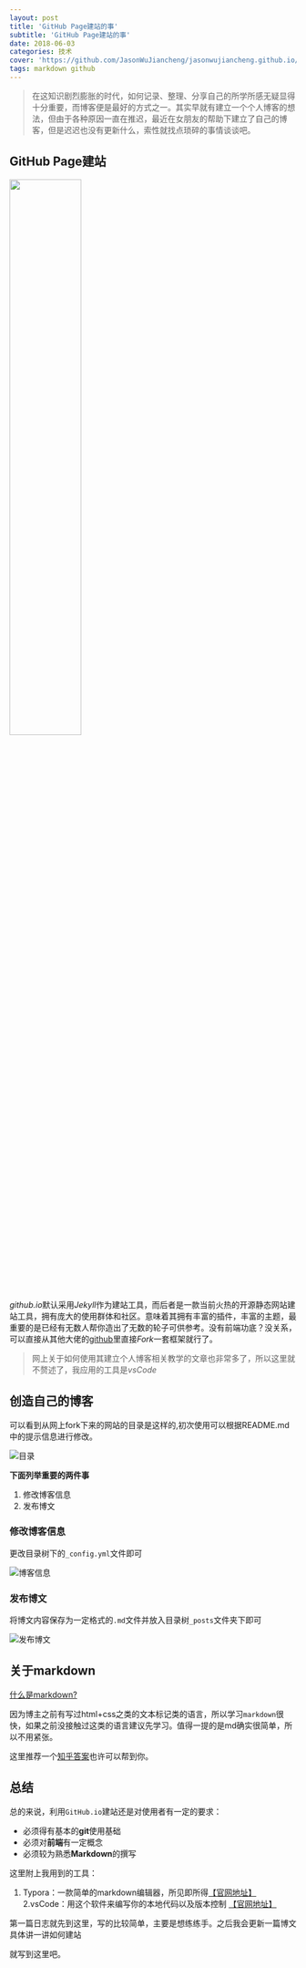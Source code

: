 ```yaml
---
layout: post
title: 'GitHub Page建站的事'
subtitle: 'GitHub Page建站的事'
date: 2018-06-03
categories: 技术
cover: 'https://github.com/JasonWuJiancheng/jasonwujiancheng.github.io/blob/master/screenshot/001/cover.jpg?raw=true'
tags: markdown github
---
```


> 在这知识剧烈膨胀的时代，如何记录、整理、分享自己的所学所感无疑显得十分重要，而博客便是最好的方式之一。其实早就有建立一个个人博客的想法，但由于各种原因一直在推迟，最近在女朋友的帮助下建立了自己的博客，但是迟迟也没有更新什么，索性就找点琐碎的事情谈谈吧。

## GitHub Page建站

<img src="https://gss0.bdstatic.com/94o3dSag_xI4khGkpoWK1HF6hhy/baike/c0%3Dbaike80%2C5%2C5%2C80%2C26/sign=b339f649c7fc1e17e9b284632bf99d66/0dd7912397dda1445da42dedbab7d0a20df486c4.jpg" width="50%">

*github.io*默认采用*Jekyll*作为建站工具，而后者是一款当前火热的开源静态网站建站工具，拥有庞大的使用群体和社区。意味着其拥有丰富的插件，丰富的主题，最重要的是已经有无数人帮你造出了无数的轮子可供参考。没有前端功底？没关系，可以直接从其他大佬的[github](http://github.com/)里直接*Fork*一套框架就行了。

> 网上关于如何使用其建立个人博客相关教学的文章也非常多了，所以这里就不赘述了，我应用的工具是*vsCode*

## 创造自己的博客
可以看到从网上fork下来的网站的目录是这样的,初次使用可以根据README.md中的提示信息进行修改。

![目录](https://github.com/JasonWuJiancheng/jasonwujiancheng.github.io/blob/master/screenshot/001/menu.jpg?raw=true)

**下面列举重要的两件事**

1. 修改博客信息
2. 发布博文

### 修改博客信息

更改目录树下的`_config.yml`文件即可

![博客信息](https://github.com/JasonWuJiancheng/jasonwujiancheng.github.io/tree/master/screenshot/001/_config.jpg?raw=true)

### 发布博文

将博文内容保存为一定格式的`.md`文件并放入目录树`_posts`文件夹下即可

![发布博文](https://github.com/JasonWuJiancheng/jasonwujiancheng.github.io/tree/master/screenshot/001/_posts.jpg?raw=true)

## 关于markdown

[什么是markdown?](https://baike.baidu.com/item/markdown/3245829?fr=aladdin)

因为博主之前有写过html+css之类的文本标记类的语言，所以学习`markdown`很快，如果之前没接触过这类的语言建议先学习。值得一提的是md确实很简单，所以不用紧张。

这里推荐一个[知乎答案](https://www.zhihu.com/question/20409634)也许可以帮到你。

## 总结

总的来说，利用`GitHub.io`建站还是对使用者有一定的要求：

- 必须得有基本的**git**使用基础
- 必须对**前端**有一定概念
- 必须较为熟悉**Markdown**的撰写

这里附上我用到的工具：

1. Typora：一款简单的markdown编辑器，所见即所得[【官网地址】](https://www.typora.io/)
2.vsCode：用这个软件来编写你的本地代码以及版本控制 [【官网地址】](https://code.visualstudio.com/)

第一篇日志就先到这里，写的比较简单，主要是想练练手。之后我会更新一篇博文具体讲一讲如何建站

就写到这里吧。